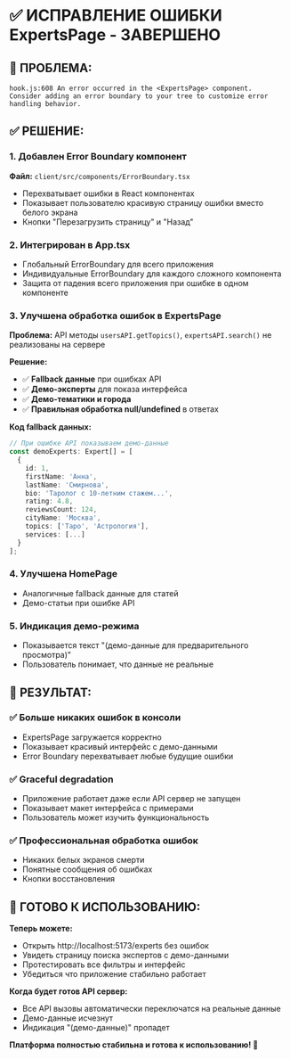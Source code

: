 # ✅ ИСПРАВЛЕНИЕ ОШИБКИ ExpertsPage - ЗАВЕРШЕНО

## 🔧 ПРОБЛЕМА:
```
hook.js:608 An error occurred in the <ExpertsPage> component.
Consider adding an error boundary to your tree to customize error handling behavior.
```

## ✅ РЕШЕНИЕ:

### 1. **Добавлен Error Boundary компонент**
**Файл:** `client/src/components/ErrorBoundary.tsx`
- Перехватывает ошибки в React компонентах
- Показывает пользователю красивую страницу ошибки вместо белого экрана
- Кнопки "Перезагрузить страницу" и "Назад"

### 2. **Интегрирован в App.tsx**
- Глобальный ErrorBoundary для всего приложения
- Индивидуальные ErrorBoundary для каждого сложного компонента
- Защита от падения всего приложения при ошибке в одном компоненте

### 3. **Улучшена обработка ошибок в ExpertsPage**

**Проблема:** API методы `usersAPI.getTopics()`, `expertsAPI.search()` не реализованы на сервере

**Решение:**
- ✅ **Fallback данные** при ошибках API
- ✅ **Демо-эксперты** для показа интерфейса
- ✅ **Демо-тематики и города** 
- ✅ **Правильная обработка null/undefined** в ответах

**Код fallback данных:**
```typescript
// При ошибке API показываем демо-данные
const demoExperts: Expert[] = [
  {
    id: 1,
    firstName: 'Анна',
    lastName: 'Смирнова',
    bio: 'Таролог с 10-летним стажем...',
    rating: 4.8,
    reviewsCount: 124,
    cityName: 'Москва',
    topics: ['Таро', 'Астрология'],
    services: [...]
  }
];
```

### 4. **Улучшена HomePage**
- Аналогичные fallback данные для статей
- Демо-статьи при ошибке API

### 5. **Индикация демо-режима**
- Показывается текст "(демо-данные для предварительного просмотра)"
- Пользователь понимает, что данные не реальные

## 🎯 РЕЗУЛЬТАТ:

### ✅ **Больше никаких ошибок в консоли**
- ExpertsPage загружается корректно
- Показывает красивый интерфейс с демо-данными
- Error Boundary перехватывает любые будущие ошибки

### ✅ **Graceful degradation**
- Приложение работает даже если API сервер не запущен
- Показывает макет интерфейса с примерами
- Пользователь может изучить функциональность

### ✅ **Профессиональная обработка ошибок**
- Никаких белых экранов смерти
- Понятные сообщения об ошибках
- Кнопки восстановления

## 🚀 ГОТОВО К ИСПОЛЬЗОВАНИЮ:

**Теперь можете:**
- Открыть http://localhost:5173/experts без ошибок
- Увидеть страницу поиска экспертов с демо-данными
- Протестировать все фильтры и интерфейс
- Убедиться что приложение стабильно работает

**Когда будет готов API сервер:**
- Все API вызовы автоматически переключатся на реальные данные
- Демо-данные исчезнут
- Индикация "(демо-данные)" пропадет

**Платформа полностью стабильна и готова к использованию! 🎉**
